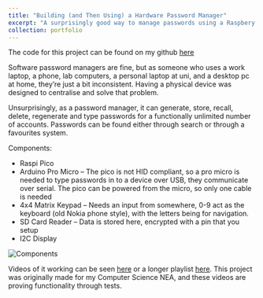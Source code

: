 ```yaml
---
title: "Building (and Then Using) a Hardware Password Manager"
excerpt: "A surprisingly good way to manage passwords using a Raspbery Pi Pico and an HID compatible Arduino"
collection: portfolio
---
```


The code for this project can be found on my github [here](https://github.com/tomjowen/PasswordMGR)

Software password managers are fine, but as someone who uses a work laptop, a phone, lab computers, a personal laptop at uni, and a desktop pc at home, they’re just a bit inconsistent. Having a physical device was designed to centralise and solve that problem. 

Unsurprisingly, as a password manager, it can generate, store, recall, delete, regenerate and type passwords for a functionally unlimited number of accounts.  Passwords can be found either through search or through a favourites system. 

Components:
* Raspi Pico
* Arduino Pro Micro – The pico is not HID compliant, so a pro micro is needed to type passwords in to a device over USB, they communicate over serial. The pico can be powered from the micro, so only one cable is needed 
* 4x4 Matrix Keypad – Needs an input from somewhere, 0-9 act as the keyboard (old Nokia phone style), with the letters being for navigation.
* SD Card Reader – Data is stored here, encrypted with a pin that you setup
* I2C Display

![Components](/images/passwordmanager.png)

Videos of it working can be seen [here](https://www.youtube.com/shorts/KOHCZmaIBUA) or a longer playlist [here](https://www.youtube.com/playlist?list=PLouFc3BkexWFiNbRgFanChZ0leR1_jGs7). This project was originally made for my Computer Science NEA, and these videos are proving functionality through tests.
